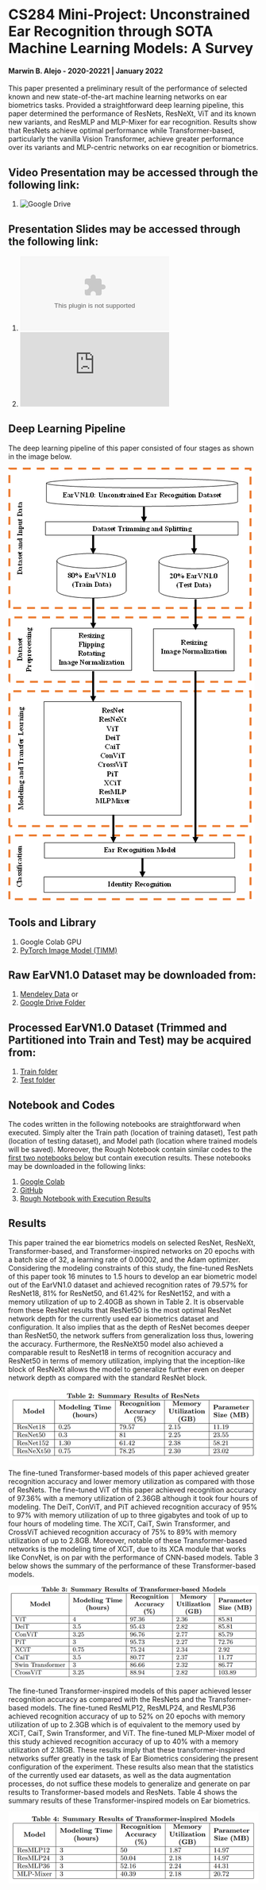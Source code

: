 
# CS284 Mini-Project: Unconstrained Ear Recognition through SOTA Machine Learning Models: A Survey

#### Marwin B. Alejo - 2020-20221 | January 2022
This paper presented a preliminary result of the performance of selected known and new state-of-the-art machine learning networks on ear biometrics tasks. Provided a straightforward deep learning pipeline, this paper determined the performance of ResNets, ResNeXt, ViT and its known new variants, and ResMLP and MLP-Mixer for ear recognition. Results show that ResNets achieve optimal performance while Transformer-based, particularly the vanilla Vision Transformer, achieve greater performance over its variants and MLP-centric networks on ear recognition or biometrics.

## Video Presentation may be accessed through the following link:
1. ![Google Drive](https://drive.google.com/file/d/1yailz4_m8fiJWIBLIpQJpMvOWvV4Mfra/view?usp=sharing)

## Presentation Slides may be accessed through the following link:
1. ![PPTX](https://github.com/mbalejo/CS284/blob/main/MiniProject/PPT%20Unconstrained%20Ear%20Recognition%20through%20State-of-the-Art%20Machine%20Learning%20Models%20-%20Marwin%20Alejo.pptx)
2. ![PDF](https://github.com/mbalejo/CS284/blob/main/MiniProject/PPT%20Unconstrained%20Ear%20Recognition%20through%20State-of-the-Art%20Machine%20Learning%20Models%20-%20Marwin%20Alejo.pdf)

## Deep Learning Pipeline
The deep learning pipeline of this paper consisted of four stages as shown in the image below.

![deep learning pipeline](https://github.com/mbalejo/CS284/blob/main/MiniProject/images/fig13.png)

## Tools and Library
1. Google Colab GPU
2. [PyTorch Image Model (TIMM)](https://github.com/rwightman/pytorch-image-models/tree/master/timm/models) 

## Raw EarVN1.0 Dataset may be downloaded from:
1. [Mendeley Data](https://data.mendeley.com/datasets/yws3v3mwx3/4) or
2. [Google Drive Folder](https://drive.google.com/drive/folders/1YzVIXU5WyfIWh3NMnhp4Mp9vNxk_CULy?usp=sharing)

## Processed EarVN1.0 Dataset (Trimmed and Partitioned into Train and Test) may be acquired from:
1. [Train folder](https://drive.google.com/drive/folders/1KWCf8URgn9RAhQ_sBEqZvM9G6ChkzCr2?usp=sharing)
2. [Test folder](https://drive.google.com/drive/folders/19vPcrdLYW7pddNxPO-ntYDzyovOkq-RE?usp=sharing)

## Notebook and Codes
The codes written in the following notebooks are straightforward when executed. Simply alter the Train path (location of training dataset), Test path (location of testing dataset), and Model path (location where trained models will be saved). Moreover, the Rough Notebook contain similar codes to the [first two notebooks below](https://colab.research.google.com/drive/1kJ4e52HmVwdEGbSk2QTn22ANNGcgly5X?usp=sharing) but contain execution results. These notebooks may be downloaded in the following links:
1. [Google Colab](https://colab.research.google.com/drive/1kJ4e52HmVwdEGbSk2QTn22ANNGcgly5X?usp=sharing)
2. [GitHub](https://github.com/mbalejo/CS284/blob/main/MiniProject/Unconstrained_Ear_Recognition_through_SOTA_Machine_Learning_Models_Marwin_Alejo_202020221.ipynb)
3. [Rough Notebook with Execution Results](https://colab.research.google.com/drive/141bKNrPtKnraKSpJXNjUvJjOG6Gpl3Ij?usp=sharing)

## Results
This paper trained the ear biometrics models on selected ResNet, ResNeXt, Transformer-based, and Transformer-inspired networks on 20 epochs with a batch size of 32, a learning rate of 0.00002, and the Adam optimizer. Considering the modeling constraints of this study, the fine-tuned ResNets of this paper took 16 minutes to 1.5 hours to develop an ear biometric model out of the EarVN1.0 dataset and achieved recognition rates of 79.57% for ResNet18, 81% for ResNet50, and 61.42% for ResNet152, and with a memory utilization of up to 2.40GB as shown in Table 2. It is observable from these ResNet results that ResNet50 is the most optimal ResNet network depth for the currently used ear biometrics dataset and configuration. It also implies that as the depth of ResNet becomes deeper than ResNet50, the network suffers from generalization loss thus, lowering the accuracy. Furthermore, the ResNeXt50 model also achieved a comparable result to ResNet18 in terms of recognition accuracy and ResNet50 in terms of memory utilization, implying that the inception-like block of ResNeXt allows the model to generalize further even on deeper network depth as compared with the standard ResNet block.

![table 2](https://github.com/mbalejo/CS284/blob/main/MiniProject/images/fig15.png)

The fine-tuned Transformer-based models of this paper achieved greater recognition accuracy and lower memory utilization as compared with those of ResNets. The fine-tuned ViT of this paper achieved recognition accuracy of 97.36% with a memory utilization of 2.36GB although it took four hours of modeling. The DeiT, ConViT, and PiT achieved recognition accuracy of 95% to 97% with memory utilization of up to three gigabytes and took of up to four hours of modeling time. The XCiT, CaiT, Swin Transformer, and CrossViT achieved recognition accuracy of 75% to 89% with memory utilization of up to 2.8GB. Moreover, notable of these Transformer-based networks is the modeling time of XCiT, due to its XCA module that works like ConvNet, is on par with the performance of CNN-based models. Table 3 below shows the summary of the performance of these Transformer-based models.

![table 3](https://github.com/mbalejo/CS284/blob/main/MiniProject/images/fig16.png)

The fine-tuned Transformer-inspired models of this paper achieved lesser recognition accuracy as compared with the ResNets and the Transformer-based models. The fine-tuned ResMLP12, ResMLP24, and ResMLP36 achieved recognition accuracy of up to 52% on 20 epochs with memory utilization of up to 2.3GB which is of equivalent to the memory used by XCiT, CaiT, Swin Transformer, and ViT. The fine-tuned MLP-Mixer model of this study achieved recognition accuracy of up to 40% with a memory utilization of 2.18GB. These results imply that these transformer-inspired networks suffer greatly in the task of Ear Biometrics considering the present configuration of the experiment. These results also mean that the statistics of the currently used ear datasets, as well as the data augmentation processes, do not suffice these models to generalize and generate on par results to Transformer-based models and ResNets. Table 4 shows the summary results of these Transformer-inspired models on Ear biometrics.

![table 4](https://github.com/mbalejo/CS284/blob/main/MiniProject/images/fig17.png)
